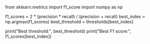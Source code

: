from sklearn.metrics import f1_score
import numpy as np

f1_scores = 2 * (precision * recall) / (precision + recall)
best_index = np.argmax(f1_scores)
best_threshold = thresholds[best_index]

print("Best threshold:", best_threshold)
print("Best F1 score:", f1_scores[best_index])
